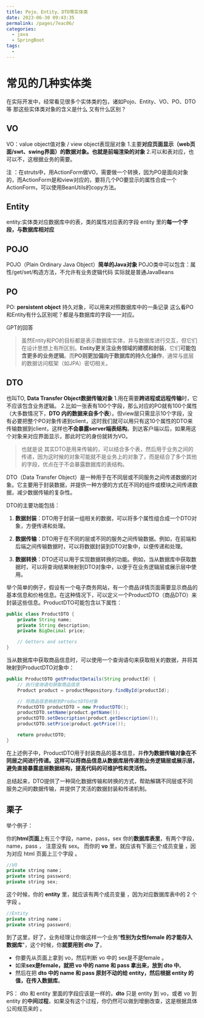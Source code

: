 ```yaml
---
title: Pojo、Entity、DTO等实体类
date: 2023-06-30 09:43:35
permalink: /pages/7eac06/
categories:
  - java
  - SpringBoot
tags:
  - 
---
```

# 常见的几种实体类

在实际开发中，经常看见很多个实体类的包，诸如Pojo、Entity、VO、PO、DTO等
那这些实体类对象的含义是什么   又有什么区别？

## VO

VO：value object值对象 / view object表现层对象
1.主要**对应页面显示（web页面/swt、swing界面）的数据对象。也就是前端渲染的对象**
2.可以和表对应，也可以不，这根据业务的需要。

注 ：在struts中，用ActionForm做VO，需要做一个转换，因为PO是面向对象的，而ActionForm是和view对应的，要将几个PO要显示的属性合成一个ActionForm，可以使用BeanUtils的copy方法。



## Entity

entity:实体类对应数据库中的表，类的属性对应表的字段
entity 里的**每一个字段，与数据库相对应**



## POJO

POJO（Plain Ordinary Java Object）**简单的Java对象**
POJO类中可以包含：属性/get/set/构造方法，不允许有业务逻辑代码
实际就是普通JavaBeans



## PO

PO: **persistent object**
持久对象，可以用来对照数据库中的一条记录
这么看PO和Entity有什么区别呢？都是与数据库的字段一一对应。

GPT的回答

> 虽然Entity和PO的目标都是表示数据库实体，并与数据库进行交互，但它们在设计思想上有所区别。**Entity更关注业务领域的建模和封装**，它们**可能包含更多的业务逻辑**。而**PO则更加偏向于数据库的持久化操作**，通常与底层的数据访问框架（如JPA）密切相关。



## DTO

也叫TO,   **Data Transfer Object数据传输对象**
1.用在需要**跨进程或远程传输**时，它不应该包含业务逻辑。
2.比如一张表有100个字段，那么对应的PO就有100个属性（大多数情况下，**DTO 内的数据来自多个表**）。但view层只需显示10个字段，没有必要把整个PO对象传递到client，这时我们就可以用只有这10个属性的DTO来传输数据到client，这样也**不会暴露server端表结构**。到达客户端以后，如果用这个对象来对应界面显示，那此时它的身份就转为VO。

> 也就是说 其实DTO是用来传输的，可以结合多个表，然后用于业务之间的传递，因为这时候的对象可能就不是业务上的对象了，而是结合了多个其他的字段，优点在于不会暴露数据库的表结构。

DTO（Data Transfer Object）是一种用于在不同层或不同服务之间传递数据的对象。它主要用于封装数据，并提供一种方便的方式在不同的组件或模块之间传递数据，减少数据传输的复杂性。

DTO的主要功能包括：

1. **数据封装**：DTO用于封装一组相关的数据，可以将多个属性组合成一个DTO对象，方便传递和处理。

2. **数据传输**：DTO用于在不同的层或不同的服务之间传输数据。例如，在前端和后端之间传输数据时，可以将数据封装到DTO对象中，以便传递和处理。

3. **数据转换**：DTO还可以用于实现数据转换的功能。例如，当从数据库中获取数据时，可以将查询结果映射到DTO对象中，以便于在业务逻辑层或展示层中使用。

举个简单的例子，假设有一个电子商务网站，有一个商品详情页面需要显示商品的基本信息和价格信息。在这种情况下，可以定义一个ProductDTO（商品DTO）来封装这些信息。ProductDTO可能包含以下属性：

```java
public class ProductDTO {
    private String name;
    private String description;
    private BigDecimal price;

    // Getters and setters
}
```

当从数据库中获取商品信息时，可以使用一个查询语句来获取相关的数据，并将其映射到ProductDTO对象中：

```java
public ProductDTO getProductDetails(String productId) {
    // 执行查询语句获取商品信息
    Product product = productRepository.findById(productId);

    // 将商品信息映射到ProductDTO对象
    ProductDTO productDTO = new ProductDTO();
    productDTO.setName(product.getName());
    productDTO.setDescription(product.getDescription());
    productDTO.setPrice(product.getPrice());

    return productDTO;
}
```

在上述例子中，ProductDTO用于封装商品的基本信息，并**作为数据传输对象在不同层之间进行传递。这样可以将商品信息从数据库层传递到业务逻辑层或展示层，避免直接暴露底层数据结构，提高代码的可维护性和灵活性。**

总结起来，DTO提供了一种简化数据传输和转换的方式，帮助解耦不同层或不同服务之间的数据传输，并提供了灵活的数据封装和传递机制。





## 栗子

举个例子：

你的**html页面**上有三个字段，name，pass，sex
你的**数据库表里**，有两个字段，name，pass ， 注意没有 sex。
而你的 **vo** 里，就应该有下面三个成员变量 ，因为对应 html 页面上三个字段 。

```java
//VO
private string name；
private string password;
private string sex;
```

这个时候，你的 **entity** 里，就应该有两个成员变量 ，因为对应数据库表中的 2 个字段 。

```java
//Entity
private string name；
private string password;
```

到了这里，好了，业务经理让你做这样一个业务“**性别为女性female 的才能存入数据库**"，这个时候，你**就要用到 dto 了**，

- 你要先从页面上拿到 vo，然后判断 vo 中的 sex是不是female 。
- 如果**sex是female，就把 vo 中的 name 和 pass 拿出来，放到 dto 中**。
- 然后在把 **dto 中的 name 和 pass 原封不动的给 entity，然后根据 entity 的值，在传入数据库**。

PS： dto 和 entity 里面的字段应该是一样的，**dto** 只是 entity 到 vo，或者 vo 到 entity 的**中间过程**，如果没有这个过程，你仍然可以做到增删改查，这是根据具体公司规范来的 。
